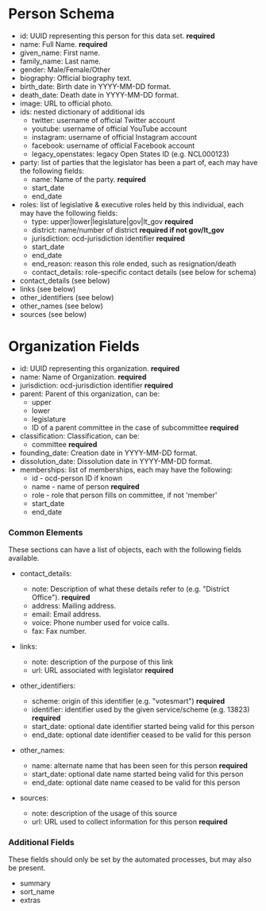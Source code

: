 # Person Schema

* id: UUID representing this person for this data set.  **required**
* name: Full Name.  **required**
* given_name: First name.
* family_name: Last name.
* gender: Male/Female/Other
* biography: Official biography text.
* birth_date: Birth date in YYYY-MM-DD format.
* death_date: Death date in YYYY-MM-DD format.
* image: URL to official photo.
* ids:  nested dictionary of additional ids
    * twitter: username of official Twitter account
    * youtube: username of official YouTube account
    * instagram: username of official Instagram account
    * facebook: username of official Facebook account
    * legacy_openstates: legacy Open States ID (e.g. NCL000123)
* party: list of parties that the legislator has been a part of, each may have the following fields:
    * name: Name of the party.    **required**
    * start_date
    * end_date
* roles: list of legislative & executive roles held by this individual, each may have the following fields:
    * type: upper|lower|legislature|gov|lt_gov    **required**
    * district: name/number of district   **required if not gov/lt_gov**
    * jurisdiction: ocd-jurisdiction identifier **required**
    * start_date
    * end_date
    * end_reason: reason this role ended, such as resignation/death
    * contact_details: role-specific contact details (see below for schema)
* contact_details (see below)
* links (see below)
* other_identifiers (see below)
* other_names (see below)
* sources (see below)

# Organization Fields

* id: UUID representing this organization.  **required**
* name: Name of Organization.  **required**
* jurisdiction: ocd-jurisdiction identifier **required**
* parent: Parent of this organization, can be:
    * upper
    * lower
    * legislature
    * ID of a parent committee in the case of subcommittee
    **required**
* classification: Classification, can be:
    * committee
    **required**
* founding_date: Creation date in YYYY-MM-DD format.
* dissolution_date: Dissolution date in YYYY-MM-DD format.
* memberships: list of memberships, each may have the following:
    * id - ocd-person ID if known
    * name - name of person **required**
    * role - role that person fills on committee, if not 'member'
    * start_date
    * end_date


### Common Elements

These sections can have a list of objects, each with the following fields available.

* contact_details: 
    * note: Description of what these details refer to (e.g. "District Office").  **required**
    * address: Mailing address.
    * email: Email address.
    * voice: Phone number used for voice calls.
    * fax: Fax number.

* links:
    * note: description of the purpose of this link
    * url: URL associated with legislator **required**

* other_identifiers:
    * scheme: origin of this identifier (e.g. "votesmart")        **required**
    * identifier: identifier used by the given service/scheme (e.g. 13823)    **required**
    * start_date: optional date identifier started being valid for this person
    * end_date: optional date identifier ceased to be valid for this person

* other_names:
    * name: alternate name that has been seen for this person **required**
    * start_date: optional date name started being valid for this person
    * end_date: optional date name ceased to be valid for this person

* sources:
    * note: description of the usage of this source
    * url: URL used to collect information for this person **required**


### Additional Fields

These fields should only be set by the automated processes, but may also be present.
* summary
* sort_name
* extras
